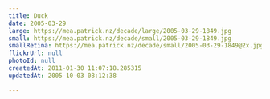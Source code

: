 ```yaml
---
title: Duck
date: 2005-03-29
large: https://mea.patrick.nz/decade/large/2005-03-29-1849.jpg
small: https://mea.patrick.nz/decade/small/2005-03-29-1849.jpg
smallRetina: https://mea.patrick.nz/decade/small/2005-03-29-1849@2x.jpg
flickrUrl: null
photoId: null
createdAt: 2011-01-30 11:07:18.285315
updatedAt: 2005-10-03 08:12:38

---
```


